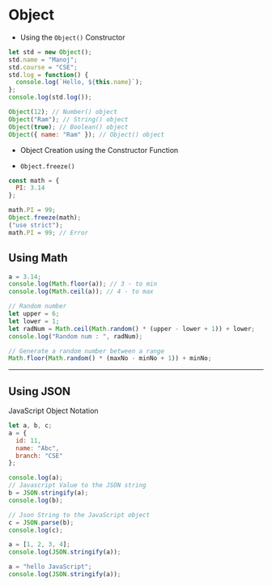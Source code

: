 # Object

- Using the `Object()` Constructor

```js
let std = new Object();
std.name = "Manoj";
std.course = "CSE";
std.log = function() {
  console.log(`Hello, ${this.name}`);
};
console.log(std.log());

Object(12); // Number() object
Object("Ram"); // String() object
Object(true); // Boolean() object
Object({ name: "Ram" }); // Object() object
```

- Object Creation using the Constructor Function

- `Object.freeze()`

```js
const math = {
  PI: 3.14
};

math.PI = 99;
Object.freeze(math);
("use strict");
math.PI = 99; // Error
```

## Using Math

```js
a = 3.14;
console.log(Math.floor(a)); // 3 - to min
console.log(Math.ceil(a)); // 4 - to max

// Random number
let upper = 6;
let lower = 1;
let radNum = Math.ceil(Math.random() * (upper - lower + 1)) + lower;
console.log("Random num : ", radNum);

// Generate a random number between a range
Math.floor(Math.random() * (maxNo - minNo + 1)) + minNo;
```

---

## Using JSON

JavaScript Object Notation

```js
let a, b, c;
a = {
  id: 11,
  name: "Abc",
  branch: "CSE"
};

console.log(a);
// Javascript Value to the JSON string
b = JSON.stringify(a);
console.log(b);

// Json String to the JavaScript object
c = JSON.parse(b);
console.log(c);

a = [1, 2, 3, 4];
console.log(JSON.stringify(a));

a = "hello JavaScript";
console.log(JSON.stringify(a));
```
